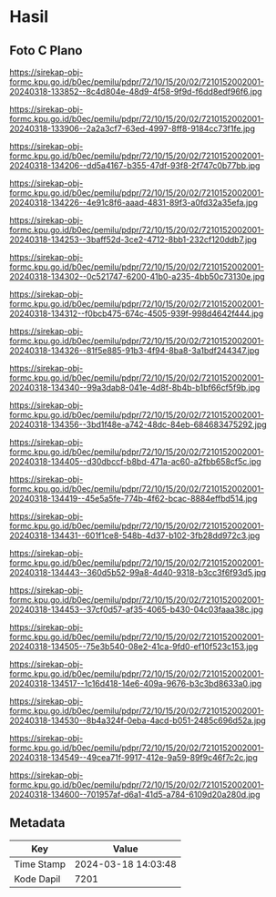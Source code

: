 # Hasil

## Foto C Plano

https://sirekap-obj-formc.kpu.go.id/b0ec/pemilu/pdpr/72/10/15/20/02/7210152002001-20240318-133852--8c4d804e-48d9-4f58-9f9d-f6dd8edf96f6.jpg

https://sirekap-obj-formc.kpu.go.id/b0ec/pemilu/pdpr/72/10/15/20/02/7210152002001-20240318-133906--2a2a3cf7-63ed-4997-8ff8-9184cc73f1fe.jpg

https://sirekap-obj-formc.kpu.go.id/b0ec/pemilu/pdpr/72/10/15/20/02/7210152002001-20240318-134206--dd5a4167-b355-47df-93f8-2f747c0b77bb.jpg

https://sirekap-obj-formc.kpu.go.id/b0ec/pemilu/pdpr/72/10/15/20/02/7210152002001-20240318-134226--4e91c8f6-aaad-4831-89f3-a0fd32a35efa.jpg

https://sirekap-obj-formc.kpu.go.id/b0ec/pemilu/pdpr/72/10/15/20/02/7210152002001-20240318-134253--3baff52d-3ce2-4712-8bb1-232cf120ddb7.jpg

https://sirekap-obj-formc.kpu.go.id/b0ec/pemilu/pdpr/72/10/15/20/02/7210152002001-20240318-134302--0c521747-6200-41b0-a235-4bb50c73130e.jpg

https://sirekap-obj-formc.kpu.go.id/b0ec/pemilu/pdpr/72/10/15/20/02/7210152002001-20240318-134312--f0bcb475-674c-4505-939f-998d4642f444.jpg

https://sirekap-obj-formc.kpu.go.id/b0ec/pemilu/pdpr/72/10/15/20/02/7210152002001-20240318-134326--81f5e885-91b3-4f94-8ba8-3a1bdf244347.jpg

https://sirekap-obj-formc.kpu.go.id/b0ec/pemilu/pdpr/72/10/15/20/02/7210152002001-20240318-134340--99a3dab8-041e-4d8f-8b4b-b1bf66cf5f9b.jpg

https://sirekap-obj-formc.kpu.go.id/b0ec/pemilu/pdpr/72/10/15/20/02/7210152002001-20240318-134356--3bd1f48e-a742-48dc-84eb-684683475292.jpg

https://sirekap-obj-formc.kpu.go.id/b0ec/pemilu/pdpr/72/10/15/20/02/7210152002001-20240318-134405--d30dbccf-b8bd-471a-ac60-a2fbb658cf5c.jpg

https://sirekap-obj-formc.kpu.go.id/b0ec/pemilu/pdpr/72/10/15/20/02/7210152002001-20240318-134419--45e5a5fe-774b-4f62-bcac-8884effbd514.jpg

https://sirekap-obj-formc.kpu.go.id/b0ec/pemilu/pdpr/72/10/15/20/02/7210152002001-20240318-134431--601f1ce8-548b-4d37-b102-3fb28dd972c3.jpg

https://sirekap-obj-formc.kpu.go.id/b0ec/pemilu/pdpr/72/10/15/20/02/7210152002001-20240318-134443--360d5b52-99a8-4d40-9318-b3cc3f6f93d5.jpg

https://sirekap-obj-formc.kpu.go.id/b0ec/pemilu/pdpr/72/10/15/20/02/7210152002001-20240318-134453--37cf0d57-af35-4065-b430-04c03faaa38c.jpg

https://sirekap-obj-formc.kpu.go.id/b0ec/pemilu/pdpr/72/10/15/20/02/7210152002001-20240318-134505--75e3b540-08e2-41ca-9fd0-ef10f523c153.jpg

https://sirekap-obj-formc.kpu.go.id/b0ec/pemilu/pdpr/72/10/15/20/02/7210152002001-20240318-134517--1c16d418-14e6-409a-9676-b3c3bd8633a0.jpg

https://sirekap-obj-formc.kpu.go.id/b0ec/pemilu/pdpr/72/10/15/20/02/7210152002001-20240318-134530--8b4a324f-0eba-4acd-b051-2485c696d52a.jpg

https://sirekap-obj-formc.kpu.go.id/b0ec/pemilu/pdpr/72/10/15/20/02/7210152002001-20240318-134549--49cea71f-9917-412e-9a59-89f9c46f7c2c.jpg

https://sirekap-obj-formc.kpu.go.id/b0ec/pemilu/pdpr/72/10/15/20/02/7210152002001-20240318-134600--701957af-d6a1-41d5-a784-6109d20a280d.jpg


## Metadata

| Key        | Value               |
| ---------- | ------------------- |
| Time Stamp | 2024-03-18 14:03:48 |
| Kode Dapil | 7201                |



